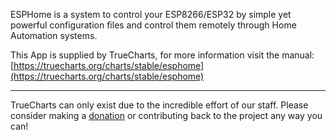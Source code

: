 ESPHome is a system to control your ESP8266/ESP32 by simple yet powerful configuration files and control them remotely through Home Automation systems.

This App is supplied by TrueCharts, for more information visit the manual: [https://truecharts.org/charts/stable/esphome](https://truecharts.org/charts/stable/esphome)

---

TrueCharts can only exist due to the incredible effort of our staff.
Please consider making a [donation](https://truecharts.org/about/sponsor) or contributing back to the project any way you can!
